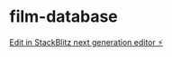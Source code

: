 # film-database

[Edit in StackBlitz next generation editor ⚡️](https://stackblitz.com/~/github.com/ibrahimucak/film-database)